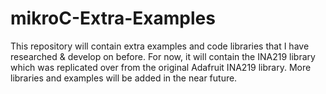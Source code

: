 # mikroC-Extra-Examples
This repository will contain extra examples and code libraries that I have researched &amp; develop on before. For now, it will contain the INA219 library which was replicated over from the original Adafruit INA219 library. More libraries and examples will be added in the near future.

